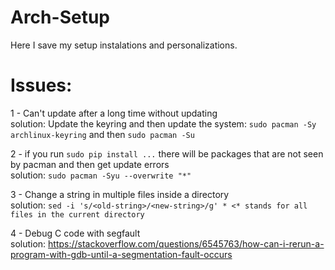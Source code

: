 # Arch-Setup
Here I save my setup instalations and personalizations.

# Issues:
1 - Can't update after a long time without updating\
solution: Update the keyring and then update the system: `sudo pacman -Sy archlinux-keyring` and then `sudo pacman -Su`

2 - if you run `sudo pip install ...` there will be packages that are not seen by pacman and then get update errors\
solution: `sudo pacman -Syu --overwrite "*"`

3 - Change a string in multiple files inside a directory\
solution: `sed -i 's/<old-string>/<new-string>/g' * <* stands for all files in the current directory`

4 - Debug C code with segfault\
solution: https://stackoverflow.com/questions/6545763/how-can-i-rerun-a-program-with-gdb-until-a-segmentation-fault-occurs
